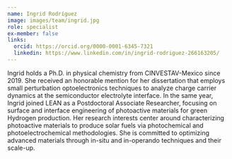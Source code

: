 ```yaml
---
name: Ingrid Rodríguez
image: images/team/ingrid.jpg
role: specialist
ex-member: false
links:
  orcid: https://orcid.org/0000-0001-6345-7321
  linkedin: https://www.linkedin.com/in/ingrid-rodriguez-266163205/
---
```


Ingrid holds a Ph.D. in physical chemistry from CINVESTAV-Mexico since 2019. She received an honorable mention for her dissertation that employs small perturbation optoelectronics techniques to analyze charge carrier dynamics at the semiconductor electrolyte interface. In the same year, Ingrid joined LEAN as a Postdoctoral Associate Researcher, focusing on surface and interface engineering of photoactive materials for green Hydrogen production. Her research interests center around characterizing photoactive materials to produce solar fuels via photochemical and photoelectrochemical methodologies. She is committed to optimizing advanced materials through in-situ and in-operando techniques and their scale-up. 
